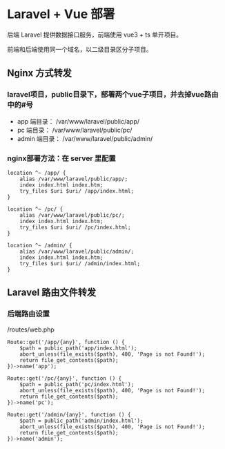 # Laravel + Vue 部署

后端 Laravel 提供数据接口服务，前端使用 vue3 + ts 单开项目。

前端和后端使用同一个域名，以二级目录区分子项目。

## Nginx 方式转发

### laravel项目，public目录下，部署两个vue子项目，并去掉vue路由中的#号

- app 端目录：  /var/www/laravel/public/app/
- pc 端目录：  /var/www/laravel/public/pc/
- admin 端目录： /var/www/laravel/public/admin/

### nginx部署方法：在 server 里配置

```
location ^~ /app/ {
	alias /var/www/laravel/public/app/;
	index index.html index.htm;
	try_files $uri $uri/ /app/index.html;
}

location ^~ /pc/ {
	alias /var/www/laravel/public/pc/;
	index index.html index.htm;
	try_files $uri $uri/ /pc/index.html;
}

location ^~ /admin/ {
	alias /var/www/laravel/public/admin/;
	index index.html index.htm;
	try_files $uri $uri/ /admin/index.html;
}
```

## Laravel 路由文件转发

### 后端路由设置

/routes/web.php
```
Route::get('/app/{any}', function () {
    $path = public_path('app/index.html');
    abort_unless(file_exists($path), 400, 'Page is not Found!');
    return file_get_contents($path);
})->name('app');

Route::get('/pc/{any}', function () {
    $path = public_path('pc/index.html');
    abort_unless(file_exists($path), 400, 'Page is not Found!');
    return file_get_contents($path);
})->name('pc');

Route::get('/admin/{any}', function () {
    $path = public_path('admin/index.html');
    abort_unless(file_exists($path), 400, 'Page is not Found!');
    return file_get_contents($path);
})->name('admin');
```